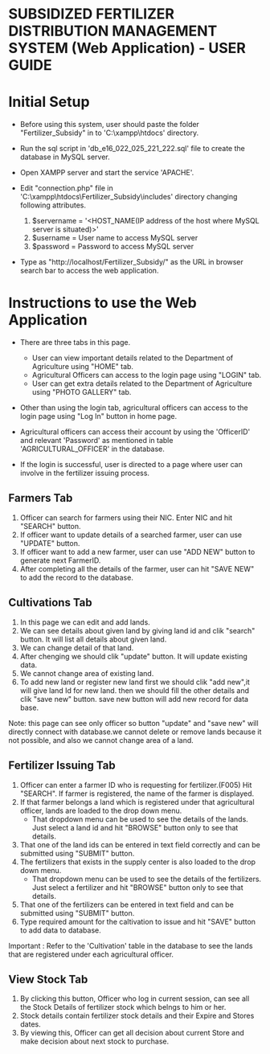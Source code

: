 # SUBSIDIZED FERTILIZER DISTRIBUTION MANAGEMENT SYSTEM (Web Application) - USER GUIDE

# Initial Setup

- Before using this system, user should paste the folder "Fertilizer_Subsidy" in to 'C:\xampp\htdocs' directory.
- Run the sql script in 'db_e16_022_025_221_222.sql' file to create the database in MySQL server.
- Open XAMPP server and start the service 'APACHE'.
- Edit "connection.php" file in 'C:\xampp\htdocs\Fertilizer_Subsidy\includes' directory changing following attributes.

  1.  $servername = '<HOST_NAME(IP address of the host where MySQL server is situated)>'
  2.  $username = User name to access MySQL server
  3.  $password = Password to access MySQL server

- Type as "http://localhost/Fertilizer_Subsidy/" as the URL in browser search bar to access the web application.

# Instructions to use the Web Application

- There are three tabs in this page.

  - User can view important details related to the Department of Agriculture using "HOME" tab.
  - Agricultural Officers can access to the login page using "LOGIN" tab.
  - User can get extra details related to the Department of Agriculture using "PHOTO GALLERY" tab.

- Other than using the login tab, agricultural officers can access to the login page using "Log In" button in home page.

- Agricultural officers can access their account by using the 'OfficerID' and relevant 'Password' as mentioned in table 'AGRICULTURAL_OFFICER' in the database.

- If the login is successful, user is directed to a page where user can involve in the fertilizer issuing process.

## Farmers Tab

1. Officer can search for farmers using their NIC. Enter NIC and hit "SEARCH" button.
2. If officer want to update details of a searched farmer, user can use "UPDATE" button.
3. If officer want to add a new farmer, user can use "ADD NEW" button to generate next FarmerID.
4. After completing all the details of the farmer, user can hit "SAVE NEW" to add the record to the database.

## Cultivations Tab

1. In this page we can edit and add lands.
2. We can see details about given land by giving land id and clik "search" button. It will list all details about given land.
3. We can change detail of that land.
4. After chenging we should clik "update" button. It will update existing data.
5. We cannot change area of existing land.
6. To add new land or register new land first we should clik "add new",it will give land Id for new land. then we should fill the other details and clik "save new" button. save new button will add new record for data base.

Note: this page can see only officer so button "update" and "save new" will directly connect with database.we cannot delete or remove lands because it not possible, and also we cannot change area of a land.

## Fertilizer Issuing Tab

1. Officer can enter a farmer ID who is requesting for fertilizer.(F005) Hit "SEARCH". If farmer is registered, the name of the farmer is displayed.
2. If that farmer belongs a land which is registered under that agricultural officer, lands are loaded to the drop down menu.
   - That dropdown menu can be used to see the details of the lands. Just select a land id and hit "BROWSE" button only to see that details.
3. That one of the land ids can be entered in text field correctly and can be submitted using "SUBMIT" button.
4. The fertilizers that exists in the supply center is also loaded to the drop down menu.
   - That dropdown menu can be used to see the details of the fertilizers. Just select a fertilizer and hit "BROWSE" button only to see that details.
5. That one of the fertilizers can be entered in text field and can be submitted using "SUBMIT" button.
6. Type required amount for the caltivation to issue and hit "SAVE" button to add data to database.

Important : Refer to the 'Cultivation' table in the database to see the lands that are registered under each agricultural officer.

## View Stock Tab

1. By clicking this button, Officer who log in current session, can see all the Stock Details of fertilizer stock which belngs to him or her.
2. Stock details contain fertilizer stock details and their Expire and Stores dates.
3. By viewing this, Officer can get all decision about current Store and make decision about next stock to purchase.
